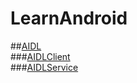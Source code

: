 # LearnAndroid

##[AIDL](./AIDL)<br>
###[AIDLClient](./AIDL/AIDLClient)<br>
###[AIDLService](./AIDL/AIDLService)<br>
